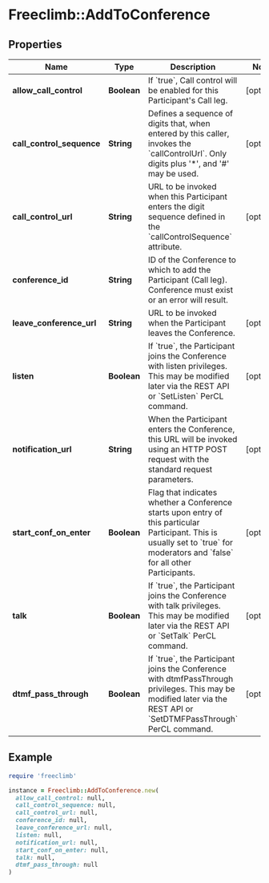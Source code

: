# Freeclimb::AddToConference

## Properties

| Name | Type | Description | Notes |
| ---- | ---- | ----------- | ----- |
| **allow_call_control** | **Boolean** | If &#x60;true&#x60;, Call control will be enabled for this Participant&#39;s Call leg. | [optional] |
| **call_control_sequence** | **String** | Defines a sequence of digits that, when entered by this caller, invokes the &#x60;callControlUrl&#x60;. Only digits plus &#39;*&#39;, and &#39;#&#39; may be used. | [optional] |
| **call_control_url** | **String** | URL to be invoked when this Participant enters the digit sequence defined in the &#x60;callControlSequence&#x60; attribute. | [optional] |
| **conference_id** | **String** | ID of the Conference to which to add the Participant (Call leg). Conference must exist or an error will result. |  |
| **leave_conference_url** | **String** | URL to be invoked when the Participant leaves the Conference.  | [optional] |
| **listen** | **Boolean** | If &#x60;true&#x60;, the Participant joins the Conference with listen privileges. This may be modified later via the REST API or &#x60;SetListen&#x60; PerCL command. | [optional] |
| **notification_url** | **String** | When the Participant enters the Conference, this URL will be invoked using an HTTP POST request with the standard request parameters. | [optional] |
| **start_conf_on_enter** | **Boolean** | Flag that indicates whether a Conference starts upon entry of this particular Participant. This is usually set to &#x60;true&#x60; for moderators and &#x60;false&#x60; for all other Participants. | [optional] |
| **talk** | **Boolean** | If &#x60;true&#x60;, the Participant joins the Conference with talk privileges. This may be modified later via the REST API or &#x60;SetTalk&#x60; PerCL command.  | [optional] |
| **dtmf_pass_through** | **Boolean** | If &#x60;true&#x60;, the Participant joins the Conference with dtmfPassThrough privileges. This may be modified later via the REST API or &#x60;SetDTMFPassThrough&#x60; PerCL command.  | [optional] |

## Example

```ruby
require 'freeclimb'

instance = Freeclimb::AddToConference.new(
  allow_call_control: null,
  call_control_sequence: null,
  call_control_url: null,
  conference_id: null,
  leave_conference_url: null,
  listen: null,
  notification_url: null,
  start_conf_on_enter: null,
  talk: null,
  dtmf_pass_through: null
)
```

